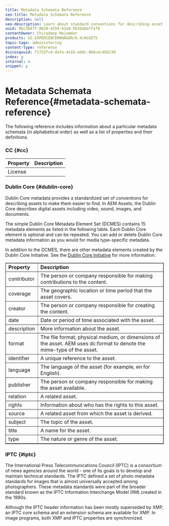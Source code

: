 ```yaml
---
title: Metadata Schemata Reference
seo-title: Metadata Schemata Reference
description: null
seo-description: Learn about standard conventions for describing asset metadata, including Dublin Core, IPTC, and other metadata schema. 
uuid: 0bc3847f-0b20-4159-b2a0-953da0a7fa79
contentOwner: Chiradeep Majumdar
products: SG_EXPERIENCEMANAGER/6.4/ASSETS
topic-tags: administering
content-type: reference
discoiquuid: f1732fc4-dafa-4e1b-addc-8b6cec4bb230
index: y
internal: n
snippet: y
---
```


# Metadata Schemata Reference{#metadata-schemata-reference}

The following reference includes information about a particular metadata schemata (in alphabetical order) as well as a list of properties and their definitions.

### CC {#cc}

| **Property** |**Description** |
|---|---|
| License |  |

### Dublin Core {#dublin-core}

Dublin Core metadata provides a standardized set of conventions for describing assets to make them easier to find. In AEM Assets, the Dublin Core describes digital assets including video, sound, images, and documents.

The simple Dublin Core Metadata Element Set (DCMES) contains 15 metadata elements as listed in the following table. Each Dublin Core element is optional and can be repeated. You can add or delete Dublin Core metadata information as you would for media type-specific metadata.

In addition to the DCMES, there are other metadata elements created by the Dublin Core Initiative. See the [Dublin Core Initiative](http://dublincore.org/) for more information.

<table border="1" cellpadding="1" cellspacing="0" width="400"> 
 <tbody>
  <tr>
   <td><strong>Property</strong></td> 
   <td><strong>Description</strong></td> 
  </tr>
  <tr>
   <td>contributor</td> 
   <td>The person or company responsible for making contributions to the content.</td> 
  </tr>
  <tr>
   <td>coverage</td> 
   <td>The geographic location or time period that the asset covers.<br /> </td> 
  </tr>
  <tr>
   <td>creator</td> 
   <td>The person or company responsible for creating the content.</td> 
  </tr>
  <tr>
   <td>date</td> 
   <td>Date or period of time associated with the asset.<br /> </td> 
  </tr>
  <tr>
   <td>description</td> 
   <td>More information about the asset.</td> 
  </tr>
  <tr>
   <td>format</td> 
   <td>The file format, physical medium, or dimensions of the asset. AEM uses <span class="code">dc:format</span> to denote the mime-type of the asset.<br /> </td> 
  </tr>
  <tr>
   <td>identifier</td> 
   <td>A unique reference to the asset.</td> 
  </tr>
  <tr>
   <td>language</td> 
   <td>The language of the asset (for example, en for English).</td> 
  </tr>
  <tr>
   <td>publisher</td> 
   <td>The person or company responsible for making the asset available.</td> 
  </tr>
  <tr>
   <td>relation</td> 
   <td>A related asset.</td> 
  </tr>
  <tr>
   <td>rights</td> 
   <td>Information about who has the rights to this asset.</td> 
  </tr>
  <tr>
   <td>source</td> 
   <td>A related asset from which the asset is derived.</td> 
  </tr>
  <tr>
   <td>subject</td> 
   <td>The topic of the asset.<br /> </td> 
  </tr>
  <tr>
   <td>title</td> 
   <td>A name for the asset.</td> 
  </tr>
  <tr>
   <td>type</td> 
   <td>The nature or genre of the asset.</td> 
  </tr>
 </tbody>
</table>

<!--
Comment Type: draft

<h3>EXIF</h3>
-->

<!--
Comment Type: draft

<table border="1" cellpadding="1" cellspacing="0" width="400">
<tbody>
<tr>
<td><strong>Property</strong></td>
<td><strong>Description</strong></td>
</tr>
<tr>
<td>GPSAltitude</td>
<td> </td>
</tr>
<tr>
<td>GPSDestLatitude</td>
<td> </td>
</tr>
<tr>
<td>GPSDestLongitude</td>
<td> </td>
</tr>
<tr>
<td>ISO</td>
<td> </td>
</tr>
<tr>
<td>LightSource</td>
<td> </td>
</tr>
</tbody>
</table>
-->

### IPTC {#iptc}

The International Press Telecommunications Council (IPTC) is a consortium of news agencies around the world - one of its goals is to develop and maintain technical standards. The IPTC defined a set of photo metadata standards for images that is almost universally accepted among photographers. These metadata standards were part of the broader standard known as the IPTC Information Interchange Model (IIM) created in the 1990s.

Although the IPTC header information has been mostly superseded by XMP, an IPTC core schema and an extension schema are available for XMP. In image programs, both XMP and IPTC properties are synchronized.

<!--
Comment Type: draft

<h4>iptcCore</h4>
-->

<!--
Comment Type: draft

<table border="1" cellpadding="1" cellspacing="0" width="400">
<tbody>
<tr>
<td><strong>Property</strong></td>
<td><strong>Description</strong></td>
</tr>
<tr>
<td>CountryCode</td>
<td> </td>
</tr>
<tr>
<td>CreatorCity</td>
<td> </td>
</tr>
<tr>
<td>CreatorAddress</td>
<td> </td>
</tr>
<tr>
<td>CreatorPostalCode</td>
<td> </td>
</tr>
<tr>
<td>CreatorRegion</td>
<td> </td>
</tr>
<tr>
<td>CreatorWorkEmail</td>
<td> </td>
</tr>
<tr>
<td>CreatorWorkTelephone</td>
<td> </td>
</tr>
<tr>
<td>CreatorWorkURL</td>
<td> </td>
</tr>
<tr>
<td>IntellectualGenre</td>
<td> </td>
</tr>
<tr>
<td>Location</td>
<td> </td>
</tr>
<tr>
<td>Scene</td>
<td> </td>
</tr>
<tr>
<td>SubjectCode</td>
<td> </td>
</tr>
</tbody>
</table>
-->

<!--
Comment Type: draft

<h4>iptcExt</h4>
-->

<!--
Comment Type: draft

<table border="1" cellpadding="1" cellspacing="0" width="400">
<tbody>
<tr>
<td><strong>Property</strong></td>
<td><strong>Description</strong></td>
</tr>
<tr>
<td>License</td>
<td> </td>
</tr>
</tbody>
</table>
-->

<!--
Comment Type: draft

<p>iptcExt</p>
<p>- AdditionalModelInformation </p>
<p>- ArtworkCopyrightNotice </p>
<p>- ArtworkCreator </p>
<p>- ArtworkDateCreated </p>
<p>- ArtworkSource</p>
<p>- ArtworkSourceInventoryNo </p>
<p>- ArtworkTitle</p>
<p>- ControlledVocabularyTerm</p>
<p>- DigitalImageGUID</p>
<p>- DigitalSourceFileType</p>
<p>- Event</p>
<p>- LocationCreatedCity</p>
<p>- LocationCreatedCountryCode</p>
<p>- LocationCreatedCountryName</p>
<p>- LocationCreatedProvinceState</p>
<p>- LocationCreatedSublocation</p>
<p>- LocationCreatedWorldRegion</p>
<p>- LocationShownCity </p>
<p>- LocationShownCountryCode </p>
<p>- LocationShownCountryName </p>
<p>- LocationShownProvinceState </p>
<p>- LocationShownSublocation </p>
<p>- LocationShownWorldRegion</p>
<p>- MaxAvailHeight </p>
<p>- MaxAvailWidth </p>
<p>- ModelAge </p>
<p>- OrganisationInImageCode </p>
<p>- OrganisationInImageName</p>
<p>- PersonInImage</p>
<p>- RegistryItemID</p>
-->

<!--
Comment Type: draft

<h3>Plus</h3>
-->

<!--
Comment Type: draft

<table border="1" cellpadding="1" cellspacing="0" width="400">
<tbody>
<tr>
<td><strong>Property</strong></td>
<td><strong>Description</strong></td>
</tr>
<tr>
<td>License</td>
<td> </td>
</tr>
</tbody>
</table>
-->

<!--
Comment Type: draft

<p>AdultContentWarning</p>
<p>- CopyrightOwnerID</p>
<p>- CopyrightOwnerName</p>
<p>- CopyrightOwnerImageID</p>
<p>- CopyrightStatus</p>
<p>- EndUserID</p>
<p>- EndUserName</p>
<p>- FileNameAsDelivered</p>
<p>- ImageAlterationConstraints (colorization, cropping, de-colorization, flipping, merging, retouching)</p>
<p>- LicenseeID</p>
<p>- LicenseeName</p>
<p>- LicenseeEndDate</p>
<p>- LicenseeTransactionID</p>
<p>- LicenseStartDate</p>
<p>- LicenseTransactionDate</p>
<p>- LicensorCity</p>
<p>- LicensorCountry</p>
<p>- LicensorEmail</p>
<p>- LicensorExtendedAddress</p>
<p>- LicensorName</p>
<p>- LicensorPostalCode</p>
<p>- LicensorRegion</p>
<p>- LicensorStreetAddress</p>
<p>- LicensorTelephone1</p>
<p>- LicensorTelephone2</p>
<p>- LicensorURL</p>
<p>- MediaConstraints</p>
<p>- MediaSummaryCode</p>
<p>- ModelReleaseStatus</p>
<p>- Reuse</p>
<p>- TermsAndConditionsText</p>
<p>- TermsAndConditionsURL</p>
<p> </p>
-->

<!--
Comment Type: draft

<h3>Prism</h3>
-->

<!--
Comment Type: draft

<table border="1" cellpadding="1" cellspacing="0" width="400">
<tbody>
<tr>
<td><strong>Property</strong></td>
<td><strong>Description</strong></td>
</tr>
<tr>
<td>AggregationType</td>
<td> </td>
</tr>
</tbody>
</table>
-->

<!--
Comment Type: draft

<p>prism</p>
<p>- AggregationType</p>
<p>- AlternateTitle</p>
<p>- Channel</p>
<p>- ComplianceProfile</p>
<p>- CorporateEntity</p>
<p>- CoverDate</p>
<p>- CoverDisplayDate</p>
<p>- DateRecieved</p>
<p>- Distributor</p>
<p>- Edition</p>
<p>- EIssn</p>
<p>- EmbargoDate</p>
<p>- EndingPage</p>
<p>- Event</p>
<p>- ExpirationDate</p>
<p>- Genre</p>
<p>- HasAlternative</p>
<p>- HasCorrection</p>
<p>- HasPreviousVersion</p>
<p>- HasTranslation</p>
<p>- Industry</p>
<p>- ISBN</p>
<p>- IsCorrectionOf</p>
<p>- ISSN</p>
<p>- IssueIdentifier</p>
<p>- IssueName</p>
<p>- IsTranslationOf</p>
-->

<!--
Comment Type: draft

<h3>PRL</h3>
-->

<!--
Comment Type: draft

<table border="1" cellpadding="1" cellspacing="0" width="400">
<tbody>
<tr>
<td><strong>Property</strong></td>
<td><strong>Description</strong></td>
</tr>
<tr>
<td>Geography</td>
<td> </td>
</tr>
<tr>
<td>Usage</td>
<td> </td>
</tr>
</tbody>
</table>
-->

<!--
Comment Type: draft

<h3>Pur</h3>
-->

<!--
Comment Type: draft

<table border="1" cellpadding="1" cellspacing="0" width="400">
<tbody>
<tr>
<td><strong>Property</strong></td>
<td><strong>Description</strong></td>
</tr>
<tr>
<td>License</td>
<td> </td>
</tr>
</tbody>
</table>
-->

<!--
Comment Type: draft

<p>Agreement</p>
<p>- ExclusivityEndDate</p>
<p>- ImageSizeRestriction</p>
<p>- Restrictions</p>
<p>- ReuseProhibited</p>
<p>- UsageFee</p>
-->

<!--
Comment Type: draft

<h3>Tiff</h3>
-->

<!--
Comment Type: draft

<table border="1" cellpadding="1" cellspacing="0" width="400">
<tbody>
<tr>
<td><strong>Property</strong></td>
<td><strong>Description</strong></td>
</tr>
<tr>
<td>License</td>
<td> </td>
</tr>
</tbody>
</table>
-->

<!--
Comment Type: draft

<p>- ImageHeight</p>
<p>- ImageWidth</p>
<p>- Make</p>
<p>- Model</p>
<p>- Orientation</p>
<p>- XResolution</p>
<p>- YResolution</p>
<p>- ResolutionUnit</p>
-->

<!--
Comment Type: draft

<h3>XMP</h3>
-->

<!--
Comment Type: draft

<table border="1" cellpadding="1" cellspacing="0" width="400">
<tbody>
<tr>
<td><strong>Property</strong></td>
<td><strong>Description</strong></td>
</tr>
<tr>
<td>License</td>
<td> </td>
</tr>
</tbody>
</table>
-->

<!--
Comment Type: draft

<p>Advisory</p>
<p>- CreateDate</p>
<p>- CreatorTool</p>
<p>- Identifier</p>
<p>- Label</p>
<p>- MetadataDate</p>
<p>- ModifyDate</p>
<p>- Nickname</p>
<p>- Rating</p>
-->

<!--
Comment Type: draft

<h3>XMPDM</h3>
-->

<!--
Comment Type: draft

<table border="1" cellpadding="1" cellspacing="0" width="400">
<tbody>
<tr>
<td><strong>Property</strong></td>
<td><strong>Description</strong></td>
</tr>
<tr>
<td>License</td>
<td> </td>
</tr>
</tbody>
</table>
-->

<!--
Comment Type: draft

<p>- Album</p>
<p>- Artist</p>
<p>- AudioCompressor</p>
<p>- AudioSampleRate</p>
<p>- Composer</p>
<p>- ContributedMediaWebStatement</p>
<p>- DurationScale</p>
<p>- DurationValue</p>
<p>- Engineer</p>
<p>- Genre</p>
<p>- Instrument</p>
<p>- Key</p>
<p>- Loop</p>
-->

<!--
Comment Type: draft

<h3>Other Schemata</h3>
-->

<!--
Comment Type: draft

<p>There are hundreds of <a href="http://www.dlib.indiana.edu/~jenlrile/metadatamap/">additional standards</a> available.<br /> </p>
-->

<!--
Comment Type: remark
Last Modified By: Alva Ware-Bevacqui (alvawb)
Last Modified Date: 2018-01-05T16:19:24.827-0500
<p>We can add to this list later on. There are hundreds of standards, perhaps we can link to the <a href="http://www.dlib.indiana.edu/~jenlrile/metadatamap/">seeing standards poster</a>.<br /> </p>
<p>awb - link added</p>
-->

